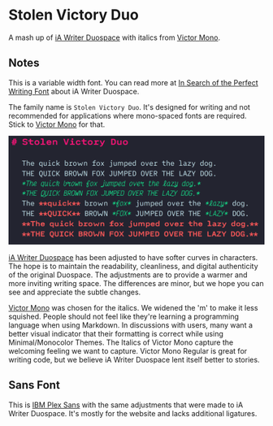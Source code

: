 # Stolen Victory Duo

A mash up of [iA Writer Duospace](https://github.com/iaolo/iA-Fonts/tree/master/iA%20Writer%20Duospace) with italics from [Victor Mono](https://rubjo.github.io/victor-mono/).

## Notes

This is a variable width font. You can read more at [In Search of the Perfect Writing Font](https://ia.net/topics/in-search-of-the-perfect-writing-font) about iA Writer Duospace.

The family name is `Stolen Victory Duo`. It's designed for writing and not recommended for applications where mono-spaced fonts are required. Stick to [Victor Mono](https://rubjo.github.io/victor-mono/) for that.

![Preview](StolenVictoryDuo.png)

[iA Writer Duospace](https://github.com/iaolo/iA-Fonts/tree/master/iA%20Writer%20Duospace) has been adjusted to have softer curves in characters. The hope is to maintain the readability, cleanliness, and digital authenticity of the original Duospace. The adjustments are to provide a warmer and more inviting writing space. The differences are minor, but we hope you can see and appreciate the subtle changes.

[Victor Mono](https://rubjo.github.io/victor-mono/) was chosen for the italics. We widened the 'm' to make it less squished. People should not feel like they're learning a programming language when using Markdown. In discussions with users, many want a better visual indicator that their formatting is correct while using Minimal/Monocolor Themes. The Italics of Victor Mono capture the welcoming feeling we want to capture. Victor Mono Regular is great for writing code, but we believe iA Writer Duospace lent itself better to stories.

## Sans Font

This is [IBM Plex Sans](https://github.com/IBM/plex) with the same adjustments that were made to iA Writer Duospace. It's mostly for the website and lacks additional ligatures.

